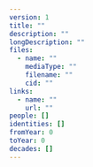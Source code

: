 ```yaml
---
version: 1
title: ""
description: ""
longDescription: ""
files:
  - name: ""
    mediaType: ""
    filename: ""
    cid: ""
links:
  - name: ""
    url: ""
people: []
identities: []
fromYear: 0
toYear: 0
decades: []
---
```

